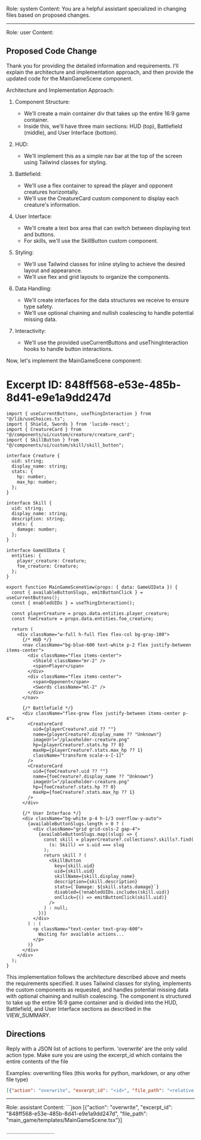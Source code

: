 Role: system
Content: You are a helpful assistant specialized in changing files based on proposed changes.
__________________
Role: user
Content: 
## Proposed Code Change
Thank you for providing the detailed information and requirements. I'll explain the architecture and implementation approach, and then provide the updated code for the MainGameScene component.

Architecture and Implementation Approach:

1. Component Structure:
   - We'll create a main container div that takes up the entire 16:9 game container.
   - Inside this, we'll have three main sections: HUD (top), Battlefield (middle), and User Interface (bottom).

2. HUD:
   - We'll implement this as a simple nav bar at the top of the screen using Tailwind classes for styling.

3. Battlefield:
   - We'll use a flex container to spread the player and opponent creatures horizontally.
   - We'll use the CreatureCard custom component to display each creature's information.

4. User Interface:
   - We'll create a text box area that can switch between displaying text and buttons.
   - For skills, we'll use the SkillButton custom component.

5. Styling:
   - We'll use Tailwind classes for inline styling to achieve the desired layout and appearance.
   - We'll use flex and grid layouts to organize the components.

6. Data Handling:
   - We'll create interfaces for the data structures we receive to ensure type safety.
   - We'll use optional chaining and nullish coalescing to handle potential missing data.

7. Interactivity:
   - We'll use the provided useCurrentButtons and useThingInteraction hooks to handle button interactions.

Now, let's implement the MainGameScene component:

# Excerpt ID: 848ff568-e53e-485b-8d41-e9e1a9dd247d
```tsx main_game/templates/MainGameScene.tsx
import { useCurrentButtons, useThingInteraction } from "@/lib/useChoices.ts";
import { Shield, Swords } from 'lucide-react';
import { CreatureCard } from "@/components/ui/custom/creature/creature_card";
import { SkillButton } from "@/components/ui/custom/skill/skill_button";

interface Creature {
  uid: string;
  display_name: string;
  stats: {
    hp: number;
    max_hp: number;
  };
}

interface Skill {
  uid: string;
  display_name: string;
  description: string;
  stats: {
    damage: number;
  };
}

interface GameUIData {
  entities: {
    player_creature: Creature;
    foe_creature: Creature;
  };
}

export function MainGameSceneView(props: { data: GameUIData }) {
  const { availableButtonSlugs, emitButtonClick } = useCurrentButtons();
  const { enabledUIDs } = useThingInteraction();

  const playerCreature = props.data.entities.player_creature;
  const foeCreature = props.data.entities.foe_creature;

  return (
    <div className="w-full h-full flex flex-col bg-gray-100">
      {/* HUD */}
      <nav className="bg-blue-600 text-white p-2 flex justify-between items-center">
        <div className="flex items-center">
          <Shield className="mr-2" />
          <span>Player</span>
        </div>
        <div className="flex items-center">
          <span>Opponent</span>
          <Swords className="ml-2" />
        </div>
      </nav>

      {/* Battlefield */}
      <div className="flex-grow flex justify-between items-center p-4">
        <CreatureCard
          uid={playerCreature?.uid ?? ""}
          name={playerCreature?.display_name ?? "Unknown"}
          imageUrl="/placeholder-creature.png"
          hp={playerCreature?.stats.hp ?? 0}
          maxHp={playerCreature?.stats.max_hp ?? 1}
          className="transform scale-x-[-1]"
        />
        <CreatureCard
          uid={foeCreature?.uid ?? ""}
          name={foeCreature?.display_name ?? "Unknown"}
          imageUrl="/placeholder-creature.png"
          hp={foeCreature?.stats.hp ?? 0}
          maxHp={foeCreature?.stats.max_hp ?? 1}
        />
      </div>

      {/* User Interface */}
      <div className="bg-white p-4 h-1/3 overflow-y-auto">
        {availableButtonSlugs.length > 0 ? (
          <div className="grid grid-cols-2 gap-4">
            {availableButtonSlugs.map((slug) => {
              const skill = playerCreature?.collections?.skills?.find(
                (s: Skill) => s.uid === slug
              );
              return skill ? (
                <SkillButton
                  key={skill.uid}
                  uid={skill.uid}
                  skillName={skill.display_name}
                  description={skill.description}
                  stats={`Damage: ${skill.stats.damage}`}
                  disabled={!enabledUIDs.includes(skill.uid)}
                  onClick={() => emitButtonClick(skill.uid)}
                />
              ) : null;
            })}
          </div>
        ) : (
          <p className="text-center text-gray-600">
            Waiting for available actions...
          </p>
        )}
      </div>
    </div>
  );
}
```

This implementation follows the architecture described above and meets the requirements specified. It uses Tailwind classes for styling, implements the custom components as requested, and handles potential missing data with optional chaining and nullish coalescing. The component is structured to take up the entire 16:9 game container and is divided into the HUD, Battlefield, and User Interface sections as described in the VIEW_SUMMARY.

## Directions
Reply with a JSON list of actions to perform. 'overwrite' are the only valid action type. 
Make sure you are using the excerpt_id which contains the entire contents of the file

Examples:
overwriting files (this works for python, markdown, or any other file type)
```json output_example1
[{"action": "overwrite", "excerpt_id": "<id>", "file_path": "<relative file path>"}]
```

__________________
Role: assistant
Content: ```json
[{"action": "overwrite", "excerpt_id": "848ff568-e53e-485b-8d41-e9e1a9dd247d", "file_path": "main_game/templates/MainGameScene.tsx"}]
```
__________________
